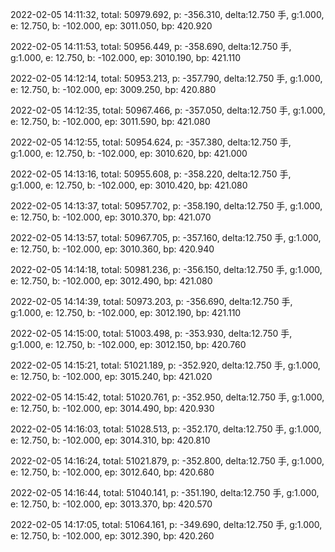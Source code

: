 2022-02-05 14:11:32, total: 50979.692, p: -356.310, delta:12.750 手, g:1.000, e: 12.750, b: -102.000, ep: 3011.050, bp: 420.920

2022-02-05 14:11:53, total: 50956.449, p: -358.690, delta:12.750 手, g:1.000, e: 12.750, b: -102.000, ep: 3010.190, bp: 421.110

2022-02-05 14:12:14, total: 50953.213, p: -357.790, delta:12.750 手, g:1.000, e: 12.750, b: -102.000, ep: 3009.250, bp: 420.880

2022-02-05 14:12:35, total: 50967.466, p: -357.050, delta:12.750 手, g:1.000, e: 12.750, b: -102.000, ep: 3011.590, bp: 421.080

2022-02-05 14:12:55, total: 50954.624, p: -357.380, delta:12.750 手, g:1.000, e: 12.750, b: -102.000, ep: 3010.620, bp: 421.000

2022-02-05 14:13:16, total: 50955.608, p: -358.220, delta:12.750 手, g:1.000, e: 12.750, b: -102.000, ep: 3010.420, bp: 421.080

2022-02-05 14:13:37, total: 50957.702, p: -358.190, delta:12.750 手, g:1.000, e: 12.750, b: -102.000, ep: 3010.370, bp: 421.070

2022-02-05 14:13:57, total: 50967.705, p: -357.160, delta:12.750 手, g:1.000, e: 12.750, b: -102.000, ep: 3010.360, bp: 420.940

2022-02-05 14:14:18, total: 50981.236, p: -356.150, delta:12.750 手, g:1.000, e: 12.750, b: -102.000, ep: 3012.490, bp: 421.080

2022-02-05 14:14:39, total: 50973.203, p: -356.690, delta:12.750 手, g:1.000, e: 12.750, b: -102.000, ep: 3012.190, bp: 421.110

2022-02-05 14:15:00, total: 51003.498, p: -353.930, delta:12.750 手, g:1.000, e: 12.750, b: -102.000, ep: 3012.150, bp: 420.760

2022-02-05 14:15:21, total: 51021.189, p: -352.920, delta:12.750 手, g:1.000, e: 12.750, b: -102.000, ep: 3015.240, bp: 421.020

2022-02-05 14:15:42, total: 51020.761, p: -352.950, delta:12.750 手, g:1.000, e: 12.750, b: -102.000, ep: 3014.490, bp: 420.930

2022-02-05 14:16:03, total: 51028.513, p: -352.170, delta:12.750 手, g:1.000, e: 12.750, b: -102.000, ep: 3014.310, bp: 420.810

2022-02-05 14:16:24, total: 51021.879, p: -352.800, delta:12.750 手, g:1.000, e: 12.750, b: -102.000, ep: 3012.640, bp: 420.680

2022-02-05 14:16:44, total: 51040.141, p: -351.190, delta:12.750 手, g:1.000, e: 12.750, b: -102.000, ep: 3013.370, bp: 420.570

2022-02-05 14:17:05, total: 51064.161, p: -349.690, delta:12.750 手, g:1.000, e: 12.750, b: -102.000, ep: 3012.390, bp: 420.260